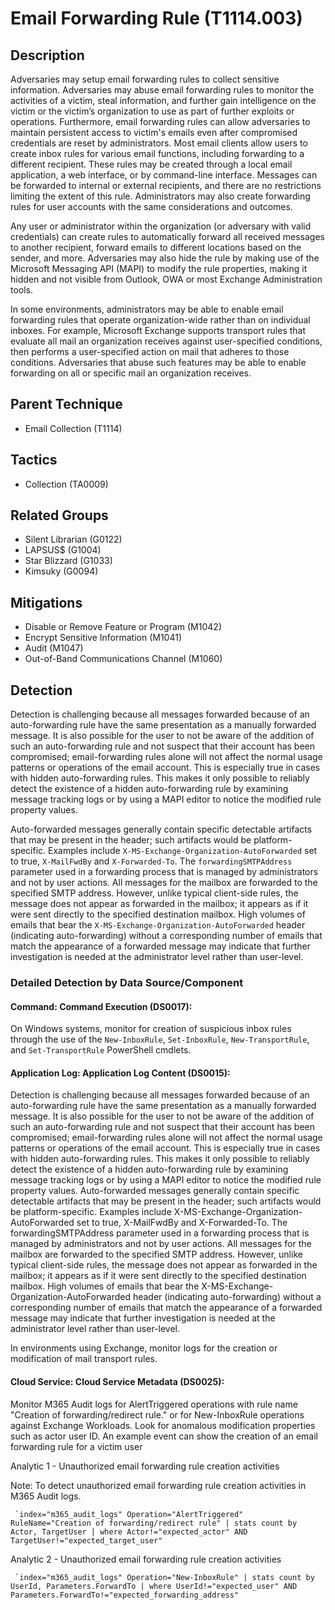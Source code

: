 # Email Forwarding Rule (T1114.003)

## Description
Adversaries may setup email forwarding rules to collect sensitive information. Adversaries may abuse email forwarding rules to monitor the activities of a victim, steal information, and further gain intelligence on the victim or the victim’s organization to use as part of further exploits or operations. Furthermore, email forwarding rules can allow adversaries to maintain persistent access to victim's emails even after compromised credentials are reset by administrators. Most email clients allow users to create inbox rules for various email functions, including forwarding to a different recipient. These rules may be created through a local email application, a web interface, or by command-line interface. Messages can be forwarded to internal or external recipients, and there are no restrictions limiting the extent of this rule. Administrators may also create forwarding rules for user accounts with the same considerations and outcomes.

Any user or administrator within the organization (or adversary with valid credentials) can create rules to automatically forward all received messages to another recipient, forward emails to different locations based on the sender, and more. Adversaries may also hide the rule by making use of the Microsoft Messaging API (MAPI) to modify the rule properties, making it hidden and not visible from Outlook, OWA or most Exchange Administration tools.

In some environments, administrators may be able to enable email forwarding rules that operate organization-wide rather than on individual inboxes. For example, Microsoft Exchange supports transport rules that evaluate all mail an organization receives against user-specified conditions, then performs a user-specified action on mail that adheres to those conditions. Adversaries that abuse such features may be able to enable forwarding on all or specific mail an organization receives. 

## Parent Technique
- Email Collection (T1114)

## Tactics
- Collection (TA0009)

## Related Groups
- Silent Librarian (G0122)
- LAPSUS$ (G1004)
- Star Blizzard (G1033)
- Kimsuky (G0094)

## Mitigations
- Disable or Remove Feature or Program (M1042)
- Encrypt Sensitive Information (M1041)
- Audit (M1047)
- Out-of-Band Communications Channel (M1060)

## Detection
Detection is challenging because all messages forwarded because of an auto-forwarding rule have the same presentation as a manually forwarded message. It is also possible for the user to not be aware of the addition of such an auto-forwarding rule and not suspect that their account has been compromised; email-forwarding rules alone will not affect the normal usage patterns or operations of the email account. This is especially true in cases with hidden auto-forwarding rules. This makes it only possible to reliably detect the existence of a hidden auto-forwarding rule by examining message tracking logs or by using a MAPI editor to notice the modified rule property values.

Auto-forwarded messages generally contain specific detectable artifacts that may be present in the header; such artifacts would be platform-specific. Examples include `X-MS-Exchange-Organization-AutoForwarded` set to true, `X-MailFwdBy` and `X-Forwarded-To`. The `forwardingSMTPAddress` parameter used in a forwarding process that is managed by administrators and not by user actions. All messages for the mailbox are forwarded to the specified SMTP address. However, unlike typical client-side rules, the message does not appear as forwarded in the mailbox; it appears as if it were sent directly to the specified destination mailbox. High volumes of emails that bear the `X-MS-Exchange-Organization-AutoForwarded` header (indicating auto-forwarding) without a corresponding number of emails that match the appearance of a forwarded message may indicate that further investigation is needed at the administrator level rather than user-level.

### Detailed Detection by Data Source/Component
#### Command: Command Execution (DS0017): 
On Windows systems, monitor for creation of suspicious inbox rules through the use of the `New-InboxRule`, `Set-InboxRule`, `New-TransportRule`, and `Set-TransportRule` PowerShell cmdlets.

#### Application Log: Application Log Content (DS0015): 
Detection is challenging because all messages forwarded because of an auto-forwarding rule have the same presentation as a manually forwarded message. It is also possible for the user to not be aware of the addition of such an auto-forwarding rule and not suspect that their account has been compromised; email-forwarding rules alone will not affect the normal usage patterns or operations of the email account. This is especially true in cases with hidden auto-forwarding rules. This makes it only possible to reliably detect the existence of a hidden auto-forwarding rule by examining message tracking logs or by using a MAPI editor to notice the modified rule property values.
Auto-forwarded messages generally contain specific detectable artifacts that may be present in the header; such artifacts would be platform-specific. Examples include X-MS-Exchange-Organization-AutoForwarded set to true, X-MailFwdBy and X-Forwarded-To. The forwardingSMTPAddress parameter used in a forwarding process that is managed by administrators and not by user actions. All messages for the mailbox are forwarded to the specified SMTP address. However, unlike typical client-side rules, the message does not appear as forwarded in the mailbox; it appears as if it were sent directly to the specified destination mailbox. High volumes of emails that bear the X-MS-Exchange-Organization-AutoForwarded header (indicating auto-forwarding) without a corresponding number of emails that match the appearance of a forwarded message may indicate that further investigation is needed at the administrator level rather than user-level.

In environments using Exchange, monitor logs for the creation or modification of mail transport rules.  

#### Cloud Service: Cloud Service Metadata (DS0025): 
Monitor M365 Audit logs for AlertTriggered operations with rule name "Creation of forwarding/redirect rule." or for New-InboxRule operations against Exchange Workloads. Look for anomalous modification properties such as actor user ID. An example event can show the creation of an email forwarding rule for a victim user

Analytic 1 - Unauthorized email forwarding rule creation activities

Note: To detect unauthorized email forwarding rule creation activities in M365 Audit logs.

``` `index="m365_audit_logs" Operation="AlertTriggered" RuleName="Creation of forwarding/redirect rule"
| stats count by Actor, TargetUser
| where Actor!="expected_actor" AND TargetUser!="expected_target_user"```

Analytic 2 - Unauthorized email forwarding rule creation activities

``` `index="m365_audit_logs" Operation="New-InboxRule"
| stats count by UserId, Parameters.ForwardTo
| where UserId!="expected_user" AND Parameters.ForwardTo!="expected_forwarding_address"```

